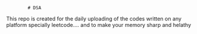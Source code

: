             # DSA
This repo is created for the daily uploading of the codes written on any platform specially leetcode....  and to make your memory sharp and helathy                      

